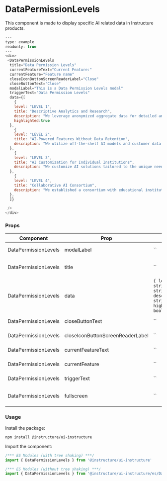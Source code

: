 # DataPermissionLevels


This component is made to display specific AI related data in Instructure products.

```js
---
type: example
readonly: true
---
<div>
 <DataPermissionLevels
  title="Data Permission Levels"
  currentFeatureText="Current Feature:"
  currentFeature="Feature name"
  closeIconButtonScreenReaderLabel="Close"
  closeButtonText="Close"
  modalLabel="This is a Data Permission Levels modal"
  triggerText="Data Permission Levels"
  data={[
    {
    level: "LEVEL 1",
    title: "Descriptive Analytics and Research",
    description: "We leverage anonymized aggregate data for detailed analytics to inform model development and product improvements. No AI models are used at this level.",
    highlighted:true
  },
    {
    level: "LEVEL 2",
    title: "AI-Powered Features Without Data Retention",
    description: "We utilize off-the-shelf AI models and customer data as input to provide AI-powered features. No data is used for training this model."
  },
    {
    level: "LEVEL 3",
    title: "AI Customization for Individual Institutions",
    description: "We customize AI solutions tailored to the unique needs and resources of educational institutions. We use customer data to fine-tune data and train AI models that only serve your institution. Your institution’s data only serves them through trained models."
  },
    {
    level: "LEVEL 4",
    title: "Collaborative AI Consortium",
    description: "We established a consortium with educational institutions that shares anonymized data, best practices, and research findings. This fosters collaboration and accelerates the responsible development of AI in education. Specialized AI models are created for better outcomes in education, cost savings, and more."
  },
  ]}

 />
</div>
```


### Props

| Component | Prop | Type | Required | Default | Description |
|-----------|------|------|----------|---------|-------------|
| DataPermissionLevels | modalLabel | `` | Yes | - | i18n text for the label of the modal |
| DataPermissionLevels | title | `` | Yes | - | i18n text for the dataPermissionLevels title |
| DataPermissionLevels | data | `{ level: string title: string description: string highlighted?: boolean }[]` | Yes | - | i18n text for the "model and data" heading of the dataPermissionLevels |
| DataPermissionLevels | closeButtonText | `` | Yes | - | i18n text for the close button |
| DataPermissionLevels | closeIconButtonScreenReaderLabel | `` | Yes | - | i18n text for the close iconButton |
| DataPermissionLevels | currentFeatureText | `` | Yes | - | i18n text for the "current feature" text |
| DataPermissionLevels | currentFeature | `` | Yes | - | i18n text for the current feature |
| DataPermissionLevels | triggerText | `` | Yes | - | i18n text for the trigger |
| DataPermissionLevels | fullscreen | `` | No | `false` | sets the modal size to 'fullscreen'. Used for small viewports |

### Usage

Install the package:

```shell
npm install @instructure/ui-instructure
```

Import the component:

```javascript
/*** ES Modules (with tree shaking) ***/
import { DataPermissionLevels } from '@instructure/ui-instructure'

/*** ES Modules (without tree shaking) ***/
import { DataPermissionLevels } from '@instructure/ui-instructure/es/DataPermissionLevels/index'
```

